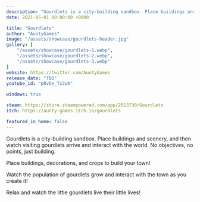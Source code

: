 ```yaml
---
description: "Gourdlets is a city-building sandbox. Place buildings and scenery, and then watch visiting gourdlets arrive and interact with the world. No objectives, no points, just building."
date: 2021-05-01 00:00:00 +0000

title: "Gourdlets"
author: "AuntyGames"
image: "/assets/showcase/gourdlets-header.jpg"
gallery: [
	"/assets/showcase/gourdlets-1.webp",
	"/assets/showcase/gourdlets-2.webp",
	"/assets/showcase/gourdlets-3.webp"
]
website: https://twitter.com/AuntyGames
release_date: "TBD"
youtube_id: "pRvDe_Ts2wA"

windows: true

steam: https://store.steampowered.com/app/2013730/Gourdlets
itch: https://aunty-games.itch.io/gourdlets

featured_in_home: false
---
```


Gourdlets is a city-building sandbox. Place buildings and scenery, and then watch visiting gourdlets arrive and interact with the world. No objectives, no points, just building.

Place buildings, decorations, and crops to build your town!

Watch the population of gourdlets grow and interact with the town as you create it!

Relax and watch the little gourdlets live their little lives!